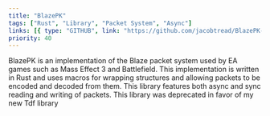 ```yaml
---
title: "BlazePK"
tags: ["Rust", "Library", "Packet System", "Async"]
links: [{ type: "GITHUB", link: "https://github.com/jacobtread/BlazePK-rs" }]
priority: 40
---
```


BlazePK is an implementation of the Blaze packet system used by EA games such as Mass Effect 3 and Battlefield. This implementation is written in Rust and uses macros for wrapping structures and allowing packets to be encoded and decoded from them. This library features both async and sync reading and writing of packets. This library was deprecated in favor of my new Tdf library
